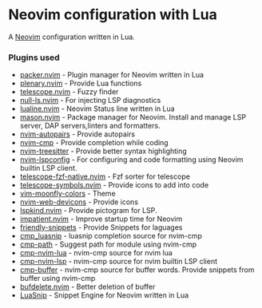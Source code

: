 # Neovim configuration with Lua

A [Neovim](https://github.com/neovim/neovim) configuration written in Lua.

### Plugins used

- [packer.nvim](https://github.com/wbthomason/packer.nvim) - Plugin manager for Neovim written in Lua
- [plenary.nvim](https://github.com/nvim-lua/plenary.nvim) - Provide Lua functions
- [telescope.nvim](https://github.com/nvim-telescope/telescope.nvim) - Fuzzy finder
- [null-ls.nvim](https://github.com/jose-elias-alvarez/null-ls.nvim) - For injecting LSP diagnostics
- [lualine.nvim](https://github.com/nvim-lualine/lualine.nvim) - Neovim Status line written in Lua
- [mason.nvim](https://github.com/williamboman/mason.nvim) - Package manager for Neovim. Install and manage LSP server, DAP servers,linters and formatters.
- [nvim-autopairs](https://github.com/windwp/nvim-autopairs) - Provide autopairs
- [nvim-cmp](https://github.com/hrsh7th/nvim-cmp) - Provide completion while coding
- [nvim-treesitter](https://github.com/nvim-treesitter/nvim-treesitter) - Provide better syntax highlighting
- [nvim-lspconfig](https://github.com/neovim/nvim-lspconfig) - For configuring and code formatting using Neovim builtin LSP client.
- [telescope-fzf-native.nvim](https://github.com/nvim-telescope/telescope-fzf-native.nvim) - Fzf sorter for telescope
- [telescope-symbols.nvim](https://github.com/nvim-telescope/telescope-symbols.nvim) - Provide icons to add into code
- [vim-moonfly-colors](https://github.com/bluz71/vim-moonfly-colors) - Theme
- [nvim-web-devicons](https://github.com/kyazdani42/nvim-web-devicons) - Provide icons
- [lspkind.nvim](https://github.com/onsails/lspkind.nvim) - Provide pictogram for LSP.
- [impatient.nvim](https://github.com/lewis6991/impatient.nvim) - Improve startup time for Neovim
- [friendly-snippets](https://github.com/rafamadriz/friendly-snippets) - Provide Snippets for laguages
- [cmp_luasnip](https://github.com/saadparwaiz1/cmp_luasnip) - luasnip completion source for nvim-cmp
- [cmp-path](https://github.com/hrsh7th/cmp-path) - Suggest path for module using nvim-cmp
- [cmp-nvim-lua](https://github.com/hrsh7th/cmp-nvim-lua) - nvim-cmp source for nvim lua
- [cmp-nvim-lsp](https://github.com/hrsh7th/cmp-nvim-lsp) - nvim-cmp source for nvim builtin LSP client
- [cmp-buffer](https://github.com/hrsh7th/cmp-buffer) - nvim-cmp source for buffer words. Provide snippets from buffer using nvim-cmp
- [bufdelete.nvim](https://github.com/famiu/bufdelete.nvim) - Better deletion of buffer
- [LuaSnip](https://github.com/L3MON4D3/LuaSnip) - Snippet Engine for Neovim written in Lua

